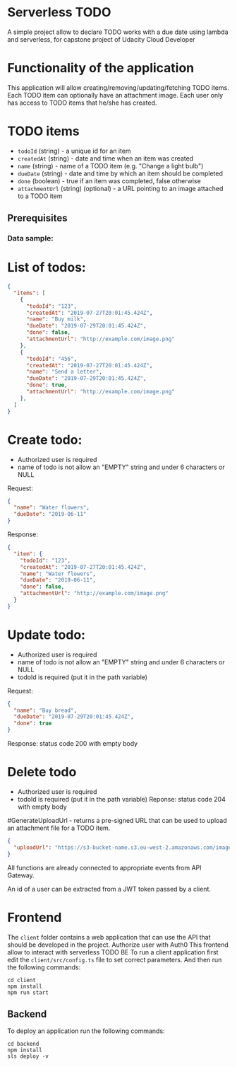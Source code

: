 # Serverless TODO
A simple project allow to declare TODO works with a due date using lambda and serverless, for capstone project of Udacity Cloud Developer

# Functionality of the application

This application will allow creating/removing/updating/fetching TODO items. Each TODO item can optionally have an attachment image. Each user only has access to TODO items that he/she has created.

# TODO items
* `todoId` (string) - a unique id for an item
* `createdAt` (string) - date and time when an item was created
* `name` (string) - name of a TODO item (e.g. "Change a light bulb")
* `dueDate` (string) - date and time by which an item should be completed
* `done` (boolean) - true if an item was completed, false otherwise
* `attachmentUrl` (string) (optional) - a URL pointing to an image attached to a TODO item

## Prerequisites

### Data sample:
# List of todos:
```json
{
  "items": [
    {
      "todoId": "123",
      "createdAt": "2019-07-27T20:01:45.424Z",
      "name": "Buy milk",
      "dueDate": "2019-07-29T20:01:45.424Z",
      "done": false,
      "attachmentUrl": "http://example.com/image.png"
    },
    {
      "todoId": "456",
      "createdAt": "2019-07-27T20:01:45.424Z",
      "name": "Send a letter",
      "dueDate": "2019-07-29T20:01:45.424Z",
      "done": true,
      "attachmentUrl": "http://example.com/image.png"
    },
  ]
}
```
# Create todo:
* Authorized user is required
* name of todo is not allow an "EMPTY" string and under 6 characters or NULL

Request:
```json
{
  "name": "Water flowers",
  "dueDate": "2019-06-11"
}
```

Response:
```json
{
  "item": {
    "todoId": "123",
    "createdAt": "2019-07-27T20:01:45.424Z",
    "name": "Water flowers",
    "dueDate": "2019-06-11",
    "done": false,
    "attachmentUrl": "http://example.com/image.png"
  }
}
```
# Update todo:
* Authorized user is required
* name of todo is not allow an "EMPTY" string and under 6 characters or NULL
* todoId is required (put it in the path variable)

Request:
```json
{
  "name": "Buy bread",
  "dueDate": "2019-07-29T20:01:45.424Z",
  "done": true
}
```
Response: status code 200 with empty body

# Delete todo
* Authorized user is required
* todoId is required (put it in the path variable)
Reponse: status code 204 with empty body

#GenerateUploadUrl - returns a pre-signed URL that can be used to upload an attachment file for a TODO item.

```json
{
  "uploadUrl": "https://s3-bucket-name.s3.eu-west-2.amazonaws.com/image.png"
}
```

All functions are already connected to appropriate events from API Gateway.

An id of a user can be extracted from a JWT token passed by a client.


# Frontend
The `client` folder contains a web application that can use the API that should be developed in the project.
Authorize user with Auth0
This frontend allow to interact with serverless TODO BE
To run a client application first edit the `client/src/config.ts` file to set correct parameters. And then run the following commands:

```
cd client
npm install
npm run start
```

## Backend

To deploy an application run the following commands:

```
cd backend
npm install
sls deploy -v
```